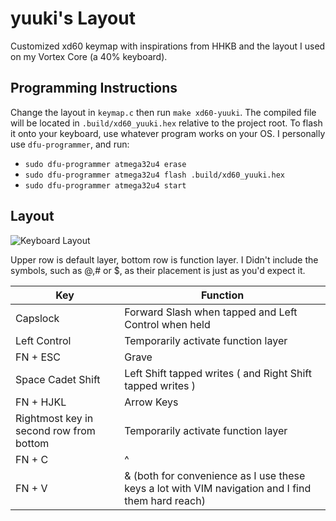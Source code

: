 # yuuki's Layout

Customized xd60 keymap with inspirations from HHKB and the layout I used on my Vortex Core (a 40% keyboard).

## Programming Instructions

Change the layout in `keymap.c` then run `make xd60-yuuki`. The compiled file will be located in `.build/xd60_yuuki.hex` relative to the project root. To flash it onto your keyboard, use whatever program works on your OS. I personally use `dfu-programmer`, and run:

* `sudo dfu-programmer atmega32u4 erase`
* `sudo dfu-programmer atmega32u4 flash .build/xd60_yuuki.hex`
* `sudo dfu-programmer atmega32u4 start`

## Layout

![Keyboard Layout](https://github.com/cideM/cidem.github.io/blob/master/keyboard-layout.jpg "Layout")

Upper row is default layer, bottom row is function layer. I Didn't include the symbols, such as @,# or $, as their placement is just as you'd expect it.

| Key                        | Function                           |
| -------------------------- | ---------------------------------- |
| Capslock | Forward Slash when tapped and Left Control when held |
| Left Control | Temporarily activate function layer |
| FN + ESC | Grave |
| Space Cadet Shift | Left Shift tapped writes ( and Right Shift tapped writes )  |
| FN + HJKL | Arrow Keys |
| Rightmost key in second row from bottom | Temporarily activate function layer |
| FN + C | ^ |
| FN + V | & (both for convenience as I use these keys a lot with VIM navigation and I find them hard reach) |


